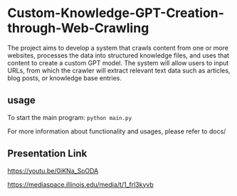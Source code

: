 # Custom-Knowledge-GPT-Creation-through-Web-Crawling
The project aims to develop a system that crawls content from one or more websites, processes the data into structured knowledge files, and uses that content to create a custom GPT model. The system will allow users to input URLs, from which the crawler will extract relevant text data such as articles, blog posts, or knowledge base entries. 

## usage
To start the main program:
`python main.py`

For more information about functionality and usages, please refer to docs/

## Presentation Link 
https://youtu.be/0iKNa_SoODA

https://mediaspace.illinois.edu/media/t/1_frl3kyvb
